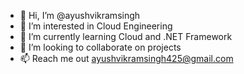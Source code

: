 - 👋 Hi, I’m @ayushvikramsingh
- 👀 I’m interested in Cloud Engineering
- 🌱 I’m currently learning Cloud and .NET Framework
- 💞️ I’m looking to collaborate on projects
- 📫 Reach me out ayushvikramsingh425@gmail.com

<!---
ayushvikramsingh/ayushvikramsingh is a ✨ special ✨ repository because its `README.md` (this file) appears on your GitHub profile.
You can click the Preview link to take a look at your changes.
--->
